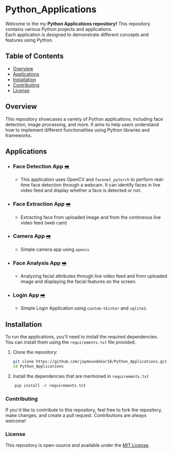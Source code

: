 # Python_Applications
Welcome to the my **Python Applications repository!** This repository contains various Python projects and applications.<br> Each application is designed to demonstrate different concepts and features using Python.

## Table of Contents

- [Overview](#overview)
- [Applications](#applications)
- [Installation](#installation)
- [Contributing](#contributing)
- [License](#license)

## Overview

This repository showcases a variety of Python applications, including face detection, image processing, and more. It aims to help users understand how to implement different functionalities using Python libraries and frameworks.

## Applications

  * ### Face Detection App [➡️](https://github.com/jaymoundekar18/Python_Applications/blob/main/Face%20Detection/README.md)
      - This application uses OpenCV and `facenet_pytorch` to perform real-time face detection through a webcam. It can identify faces in live video feed and display whether a face is detected or not.

  * ### Face Extraction App [➡️](https://github.com/jaymoundekar18/Python_Applications/blob/main/Face%20Extraction/README.md)
      - Extracting face from uploaded image and from the contineous live video feed (web cam)

  * ### Camera App [➡️](https://github.com/jaymoundekar18/Python_Applications/blob/main/Camera%20App/README.md)
      - Simple camera app using ```opencv```

  * ### Face Analysis App [➡️](https://github.com/jaymoundekar18/Python_Applications/blob/main/Face_Analysis/README.md)
      - Analyzing facial attributes through live video feed and from uploaded image and displaying the facial features on the screen.

  * ### Login App [➡️](https://github.com/jaymoundekar18/Python_Applications/blob/main/Login%20App/README.md)
      - Simple Login Application using ```custom-tkinter``` and ```sqlite3```.


## Installation

To run the applications, you'll need to install the required dependencies. You can install them using the `requirements.txt` file provided.

1. Clone the repository:

   ```bash
   git clone https://github.com/jaymoundekar18/Python_Applications.git
   cd Python_Applications
   
2. Install the dependencies that are mentioned in ```requirements.txt```
```python
    pip install -r requirements.txt
```


### Contributing
If you'd like to contribute to this repository, feel free to fork the repository, make changes, and create a pull request. Contributions are always welcome!

### License
This repository is open-source and available under the [MIT License](LICENSE).

